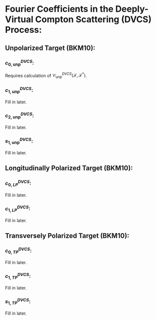 # Fourier Coefficients in the Deeply-Virtual Compton Scattering (DVCS) Process:


## Unpolarized Target (BKM10):

### $c_{0, \text{unp}}^{DVCS}$:

Requires calculation of $\mathcal{C}_{\text{unp}}^{DVCS} \left(\mathcal{F}, \mathcal{F}^{*}\right)$. 

### $c_{1, \text{unp}}^{DVCS}$:

Fill in later.

### $c_{2, \text{unp}}^{DVCS}$:

Fill in later.

### $s_{1, \text{unp}}^{DVCS}$:

Fill in later.

## Longitudinally Polarized Target (BKM10):

### $c_{0, LP}^{DVCS}$:

Fill in later.

### $c_{1, LP}^{DVCS}$:

Fill in later.

## Transversely Polarized Target (BKM10):

### $c_{0, TP}^{DVCS}$:

Fill in later.

### $c_{1, TP}^{DVCS}$:

Fill in later.

### $s_{1, TP}^{DVCS}$:

Fill in later.